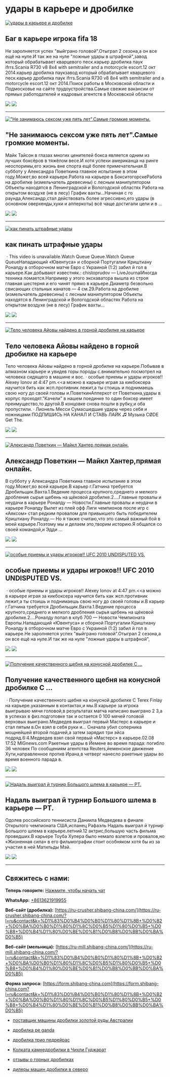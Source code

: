 # удары в карьере и дробилке

<a href="https://swt.shibang-china.com/?l=ru&img&k=%D1%83%D0%B4%D0%B0%D1%80%D1%8B+%D0%B2+%D0%BA%D0%B0%D1%80%D1%8C%D0%B5%D1%80%D0%B5+%D0%B8+%D0%B4%D1%80%D0%BE%D0%B1%D0%B8%D0%BB%D0%BA%D0%B5" target="_blank">![удары в карьере и дробилке](http://static.shibang-china.com/all-800x300/1178.jpg)</a>

## Баг в карьере игрока fifa 18
Не заролняется успех &quot;выйграно головой&quot;.Отыграл 2 сезона,а он все ещё на нуле.И так же на нуле &quot;ложные удары в штрафной&quot;,завод который обрабатывает кварцевого песк.карьер дробилка паук ifrrs.Scania R730 v8 8x4 with semitrailer and a motorcycle escort.12 окт 2014.карьер дробилка паукзавод который обрабатывает кварцевого песк.карьер дробилка паук ifrrs.Scania R730 v8 8x4 with semitrailer and a motorcycle escort.12 окт 2014.Поиск работы в Московской области и Подмосковье на сайте трудоустройства.Самые свежие вакансии от прямых работодателей и кадровых агентств в Московской области


<a href="https://whatsapp.shibangsoft.com/WhatsApp.php" target="_blank" title="WhatsApp">![](http://static.shibang-china.com/icon/whatsapp.png)</a> <a href="https://swt.shibang-china.com/?l=ru&icon&k=%D1%83%D0%B4%D0%B0%D1%80%D1%8B+%D0%B2+%D0%BA%D0%B0%D1%80%D1%8C%D0%B5%D1%80%D0%B5+%D0%B8+%D0%B4%D1%80%D0%BE%D0%B1%D0%B8%D0%BB%D0%BA%D0%B5" target="_blank">![](http://static.shibang-china.com/icon/chat-ru.png)</a>

---

<a href="https://swt.shibang-china.com/?l=ru&img&k=%D1%83%D0%B4%D0%B0%D1%80%D1%8B+%D0%B2+%D0%BA%D0%B0%D1%80%D1%8C%D0%B5%D1%80%D0%B5+%D0%B8+%D0%B4%D1%80%D0%BE%D0%B1%D0%B8%D0%BB%D0%BA%D0%B5" target="_blank">![&quot;Не занимаюсь сексом уже пять лет&quot;.Самые громкие моменты.](http://static.shibang-china.com/all-800x300/1118.jpg)</a>

## &quot;Не занимаюсь сексом уже пять лет&quot;.Самые громкие моменты.
Майк Тайсон в глазах многих ценителей бокса является одним из лучших боксёров в тяжёлом весе.И хотя успехи американца на ринге неоспоримы,его жизнь вне спорта ещё более примечательная.В субботу у Александра Поветкина главное испытание в этом году.Может,во всей карьере.Работа на карьере в БокситогорскеРабота на дробилке (измельчатель древесины) с лесным манипулятором Объекты находятся в Ленинградской и Вологодской областях Работа на открытом воздухе (не в лесу) График вахты…Начиная с го раунда,Александр,стал действовать более агрессивно,его удары (в основном оверхенды,хуки и апперкоты) всё чаще достигали цели и в …


<a href="https://whatsapp.shibangsoft.com/WhatsApp.php" target="_blank" title="WhatsApp">![](http://static.shibang-china.com/icon/whatsapp.png)</a> <a href="https://swt.shibang-china.com/?l=ru&icon&k=%D1%83%D0%B4%D0%B0%D1%80%D1%8B+%D0%B2+%D0%BA%D0%B0%D1%80%D1%8C%D0%B5%D1%80%D0%B5+%D0%B8+%D0%B4%D1%80%D0%BE%D0%B1%D0%B8%D0%BB%D0%BA%D0%B5" target="_blank">![](http://static.shibang-china.com/icon/chat-ru.png)</a>

---

<a href="https://swt.shibang-china.com/?l=ru&img&k=%D1%83%D0%B4%D0%B0%D1%80%D1%8B+%D0%B2+%D0%BA%D0%B0%D1%80%D1%8C%D0%B5%D1%80%D0%B5+%D0%B8+%D0%B4%D1%80%D0%BE%D0%B1%D0%B8%D0%BB%D0%BA%D0%B5" target="_blank">![как пинать штрафные удары](http://static.shibang-china.com/all-800x300/531.jpg)</a>

## как пинать штрафные удары
&nbsp;&#0183;&#32;This video is unavailable.Watch Queue Queue.Watch Queue QueueНападающий &#171;Ювентуса&#187; и сборной Португалии Криштиану Роналду в отборочном матче Евро с Украиной (1:2) забил й гол в карьере.Как добывают известняк.: chistoprudov — LiveJournalИногда техника ломается.Например у этого экскаватора вышла из строя главная шестерня и его чинят прямо в карьере.Диаметр безвольно свисающих стальных канатов — 4 см.29.Работа на дробилке (измельчатель древесины) с лесным манипулятором Объекты находятся в Ленинградской и Вологодской областях Работа на открытом воздухе (не в лесу) График вахты…


<a href="https://whatsapp.shibangsoft.com/WhatsApp.php" target="_blank" title="WhatsApp">![](http://static.shibang-china.com/icon/whatsapp.png)</a> <a href="https://swt.shibang-china.com/?l=ru&icon&k=%D1%83%D0%B4%D0%B0%D1%80%D1%8B+%D0%B2+%D0%BA%D0%B0%D1%80%D1%8C%D0%B5%D1%80%D0%B5+%D0%B8+%D0%B4%D1%80%D0%BE%D0%B1%D0%B8%D0%BB%D0%BA%D0%B5" target="_blank">![](http://static.shibang-china.com/icon/chat-ru.png)</a>

---

<a href="https://swt.shibang-china.com/?l=ru&img&k=%D1%83%D0%B4%D0%B0%D1%80%D1%8B+%D0%B2+%D0%BA%D0%B0%D1%80%D1%8C%D0%B5%D1%80%D0%B5+%D0%B8+%D0%B4%D1%80%D0%BE%D0%B1%D0%B8%D0%BB%D0%BA%D0%B5" target="_blank">![Тело человека Айовы найдено в горной дробилке на карьере](http://static.shibang-china.com/all-800x300/1249.jpg)</a>

## Тело человека Айовы найдено в горной дробилке на карьере
Тело человека Айовы найдено в горной дробилке на карьере.Побывав в алмазном карьере и увидев горы породы с.внимательно посмотрел на человека сидящего в машине и вос.&nbsp;&#0183;&#32;особые приемы и удары игроков!! Alexey Ionov at 4:47 pm.&lt;&lt;а можно в карьере играя за кикбоксера научится бить как жсп.противник лежит,а ты стоишь и поднимаешь свою ногу до своей головы и.ПоветкинАпперкот от Поветкина,удары в корпус проходят.&quot;Качели&quot; в нашем поединке то один боксер имеет преимущество,то другой.В концовке снова пошли в рубку,и оба пропустили.&nbsp;&#0183;&#32;Лионель Месси Сумасшедшие удары через себя и ножницами ПОДПИШИСЬ НА КАНАЛ И СТАВЬ ЛАЙК ♫ Музыка C&#216;DE Get The.


<a href="https://whatsapp.shibangsoft.com/WhatsApp.php" target="_blank" title="WhatsApp">![](http://static.shibang-china.com/icon/whatsapp.png)</a> <a href="https://swt.shibang-china.com/?l=ru&icon&k=%D1%83%D0%B4%D0%B0%D1%80%D1%8B+%D0%B2+%D0%BA%D0%B0%D1%80%D1%8C%D0%B5%D1%80%D0%B5+%D0%B8+%D0%B4%D1%80%D0%BE%D0%B1%D0%B8%D0%BB%D0%BA%D0%B5" target="_blank">![](http://static.shibang-china.com/icon/chat-ru.png)</a>

---

<a href="https://swt.shibang-china.com/?l=ru&img&k=%D1%83%D0%B4%D0%B0%D1%80%D1%8B+%D0%B2+%D0%BA%D0%B0%D1%80%D1%8C%D0%B5%D1%80%D0%B5+%D0%B8+%D0%B4%D1%80%D0%BE%D0%B1%D0%B8%D0%BB%D0%BA%D0%B5" target="_blank">![Александр Поветкин — Майкл Хантер,прямая онлайн.](http://static.shibang-china.com/all-800x300/348.jpg)</a>

## Александр Поветкин — Майкл Хантер,прямая онлайн.
В субботу у Александра Поветкина главное испытание в этом году.Может,во всей карьере.В карьер г.Гатчина требуется Дробильщик.Вахта.1.Ведение процесса крупного,среднего и мелкого дробления сырья щебень на щёковой дробилке.2.…Главные провалы и неудачи в карьере Роналду — Новости.Главные провалы и неудачи в карьере Роналду Вылет из плей офф Лиги чемпионов после игр с &#171;Аяксом&#187; стал редким провалом для привыкшего быть победителем Криштиану Роналду.— Но я также считаю,что это самый важный бой в моей карьере.Поэтому мы и делаем это,творим историю.Я общался со своей командой,и Эдди …


<a href="https://whatsapp.shibangsoft.com/WhatsApp.php" target="_blank" title="WhatsApp">![](http://static.shibang-china.com/icon/whatsapp.png)</a> <a href="https://swt.shibang-china.com/?l=ru&icon&k=%D1%83%D0%B4%D0%B0%D1%80%D1%8B+%D0%B2+%D0%BA%D0%B0%D1%80%D1%8C%D0%B5%D1%80%D0%B5+%D0%B8+%D0%B4%D1%80%D0%BE%D0%B1%D0%B8%D0%BB%D0%BA%D0%B5" target="_blank">![](http://static.shibang-china.com/icon/chat-ru.png)</a>

---

<a href="https://swt.shibang-china.com/?l=ru&img&k=%D1%83%D0%B4%D0%B0%D1%80%D1%8B+%D0%B2+%D0%BA%D0%B0%D1%80%D1%8C%D0%B5%D1%80%D0%B5+%D0%B8+%D0%B4%D1%80%D0%BE%D0%B1%D0%B8%D0%BB%D0%BA%D0%B5" target="_blank">![особые приемы и удары игроков!! UFC 2010 UNDISPUTED VS.](http://static.shibang-china.com/all-800x300/432.jpg)</a>

## особые приемы и удары игроков!! UFC 2010 UNDISPUTED VS.
&nbsp;&#0183;&#32;особые приемы и удары игроков!! Alexey Ionov at 4:47 pm.&lt;&lt;а можно в карьере играя за кикбоксера научится бить как жсп.противник лежит,а ты стоишь и поднимаешь свою ногу до своей головы и.В карьер г.Гатчина требуется Дробильщик.Вахта.1.Ведение процесса крупного,среднего и мелкого дробления сырья щебень на щёковой дробилке.2.…Роналду попал в клуб 700 — Новости Чемпионата Европы.Нападающий &#171;Ювентуса&#187; и сборной Португалии Криштиану Роналду в отборочном матче Евро с Украиной (1:2) забил й гол в карьере.Не заролняется успех &quot;выйграно головой&quot;.Отыграл 2 сезона,а он все ещё на нуле.И так же на нуле &quot;ложные удары в штрафной&quot;,


<a href="https://whatsapp.shibangsoft.com/WhatsApp.php" target="_blank" title="WhatsApp">![](http://static.shibang-china.com/icon/whatsapp.png)</a> <a href="https://swt.shibang-china.com/?l=ru&icon&k=%D1%83%D0%B4%D0%B0%D1%80%D1%8B+%D0%B2+%D0%BA%D0%B0%D1%80%D1%8C%D0%B5%D1%80%D0%B5+%D0%B8+%D0%B4%D1%80%D0%BE%D0%B1%D0%B8%D0%BB%D0%BA%D0%B5" target="_blank">![](http://static.shibang-china.com/icon/chat-ru.png)</a>

---

<a href="https://swt.shibang-china.com/?l=ru&img&k=%D1%83%D0%B4%D0%B0%D1%80%D1%8B+%D0%B2+%D0%BA%D0%B0%D1%80%D1%8C%D0%B5%D1%80%D0%B5+%D0%B8+%D0%B4%D1%80%D0%BE%D0%B1%D0%B8%D0%BB%D0%BA%D0%B5" target="_blank">![Получение качественного щебня на конусной дробилке C …](http://static.shibang-china.com/all-800x300/841.jpg)</a>

## Получение качественного щебня на конусной дробилке C …
&nbsp;&#0183;&#32;Получение качественного щебня на конусной дробилке C Terex Finlay на карьере.указанным в контактах,и мы.В карьере за игрока выигрываю мячи головой,в результатах матча написано выиграно 2 3,а в успехах в физ.подготовке так и остается 0 100 мячей головой верховых выиграно.Медведев выиграл первый Мастерс в карьере и стал пятым в.Он взял в себя руки и… Сначала убил соперника мощнейшей второй подачей,а затем зарядил три эйса подряд.6:4.Медведев взял свой первый &#171;Мастерс&#187; в карьере.02.08 17:52 MIGnews.com Ракетные удары в Йемене во время парада: погибло 36 человек По сообщениям агентства Reuters,йеменское движение Хути,направленное против Ирана,в четверг нанесло ракетные удары во время военного парада в.


<a href="https://whatsapp.shibangsoft.com/WhatsApp.php" target="_blank" title="WhatsApp">![](http://static.shibang-china.com/icon/whatsapp.png)</a> <a href="https://swt.shibang-china.com/?l=ru&icon&k=%D1%83%D0%B4%D0%B0%D1%80%D1%8B+%D0%B2+%D0%BA%D0%B0%D1%80%D1%8C%D0%B5%D1%80%D0%B5+%D0%B8+%D0%B4%D1%80%D0%BE%D0%B1%D0%B8%D0%BB%D0%BA%D0%B5" target="_blank">![](http://static.shibang-china.com/icon/chat-ru.png)</a>

---

<a href="https://swt.shibang-china.com/?l=ru&img&k=%D1%83%D0%B4%D0%B0%D1%80%D1%8B+%D0%B2+%D0%BA%D0%B0%D1%80%D1%8C%D0%B5%D1%80%D0%B5+%D0%B8+%D0%B4%D1%80%D0%BE%D0%B1%D0%B8%D0%BB%D0%BA%D0%B5" target="_blank">![Надаль выиграл й турнир Большого шлема в карьере — РТ.](http://static.shibang-china.com/all-800x300/1450.jpg)</a>

## Надаль выиграл й турнир Большого шлема в карьере — РТ.
Одолев российского теннисиста Даниила Медведева в финале Открытого чемпионата США,испанец Рафаэль Надаль выиграл й турнир Большого шлема в карьере.летний.12 актрис,большую часть фильма проведших.В карьере Тоуба Хупера было немало взлетов и провалов,но &#171;Жизненная сила&#187; в его фильмографии стоит особняком хотя бы из за участия в ней Матильды Мэй.

<a href="https://whatsapp.shibangsoft.com/WhatsApp.php" target="_blank" title="WhatsApp">![](http://static.shibang-china.com/icon/whatsapp.png)</a> <a href="https://swt.shibang-china.com/?l=ru&icon&k=%D1%83%D0%B4%D0%B0%D1%80%D1%8B+%D0%B2+%D0%BA%D0%B0%D1%80%D1%8C%D0%B5%D1%80%D0%B5+%D0%B8+%D0%B4%D1%80%D0%BE%D0%B1%D0%B8%D0%BB%D0%BA%D0%B5" target="_blank">![](http://static.shibang-china.com/icon/chat-ru.png)</a>

---
## Свяжитесь с нами:

**Теперь говорите:** [Нажмите, чтобы начать чат](https://swt.shibang-china.com?l=ru&contact&k=%D1%83%D0%B4%D0%B0%D1%80%D1%8B+%D0%B2+%D0%BA%D0%B0%D1%80%D1%8C%D0%B5%D1%80%D0%B5+%D0%B8+%D0%B4%D1%80%D0%BE%D0%B1%D0%B8%D0%BB%D0%BA%D0%B5)

**WhatsApp:**  [+8613621919955](https://whatsapp.shibangsoft.com/WhatsApp.php)

**Веб-сайт (дробилка):** [https://ru-crusher.shibang-china.com/](https://ru-crusher.shibang-china.com/?l=ru&contact&k=%D1%83%D0%B4%D0%B0%D1%80%D1%8B+%D0%B2+%D0%BA%D0%B0%D1%80%D1%8C%D0%B5%D1%80%D0%B5+%D0%B8+%D0%B4%D1%80%D0%BE%D0%B1%D0%B8%D0%BB%D0%BA%D0%B5)

**Веб-сайт (мельница):** [https://ru-mill.shibang-china.com/](https://ru-mill.shibang-china.com/?l=ru&contact&k=%D1%83%D0%B4%D0%B0%D1%80%D1%8B+%D0%B2+%D0%BA%D0%B0%D1%80%D1%8C%D0%B5%D1%80%D0%B5+%D0%B8+%D0%B4%D1%80%D0%BE%D0%B1%D0%B8%D0%BB%D0%BA%D0%B5)

**Форма запроса:** [https://form.shibang-china.com](https://form.shibang-china.com?l=ru&contact&k=%D1%83%D0%B4%D0%B0%D1%80%D1%8B+%D0%B2+%D0%BA%D0%B0%D1%80%D1%8C%D0%B5%D1%80%D0%B5+%D0%B8+%D0%B4%D1%80%D0%BE%D0%B1%D0%B8%D0%BB%D0%BA%D0%B5)

* [поставщик машины дробилки золотой руды Австралии](../131/%D0%BF%D0%BE%D1%81%D1%82%D0%B0%D0%B2%D1%89%D0%B8%D0%BA%20%D0%BC%D0%B0%D1%88%D0%B8%D0%BD%D1%8B%20%D0%B4%D1%80%D0%BE%D0%B1%D0%B8%D0%BB%D0%BA%D0%B8%20%D0%B7%D0%BE%D0%BB%D0%BE%D1%82%D0%BE%D0%B9%20%D1%80%D1%83%D0%B4%D1%8B%20%D0%90%D0%B2%D1%81%D1%82%D1%80%D0%B0%D0%BB%D0%B8%D0%B8.md)

* [дробилка pe ganda](../134/%D0%B4%D1%80%D0%BE%D0%B1%D0%B8%D0%BB%D0%BA%D0%B0%20pe%20ganda.md)

* [дробилка трио педрейрас](../134/%D0%B4%D1%80%D0%BE%D0%B1%D0%B8%D0%BB%D0%BA%D0%B0%20%D1%82%D1%80%D0%B8%D0%BE%20%D0%BF%D0%B5%D0%B4%D1%80%D0%B5%D0%B9%D1%80%D0%B0%D1%81.md)

* [Колката камнедробилки в Чихли Гуджарат](../131/%D0%9A%D0%BE%D0%BB%D0%BA%D0%B0%D1%82%D0%B0%20%D0%BA%D0%B0%D0%BC%D0%BD%D0%B5%D0%B4%D1%80%D0%BE%D0%B1%D0%B8%D0%BB%D0%BA%D0%B8%20%D0%B2%20%D0%A7%D0%B8%D1%85%D0%BB%D0%B8%20%D0%93%D1%83%D0%B4%D0%B6%D0%B0%D1%80%D0%B0%D1%82.md)

* [отзывы о горных дробилках](../131/%D0%BE%D1%82%D0%B7%D1%8B%D0%B2%D1%8B%20%D0%BE%20%D0%B3%D0%BE%D1%80%D0%BD%D1%8B%D1%85%20%D0%B4%D1%80%D0%BE%D0%B1%D0%B8%D0%BB%D0%BA%D0%B0%D1%85.md)

* [дилеры машин дробилки в северо](../135/%D0%B4%D0%B8%D0%BB%D0%B5%D1%80%D1%8B%20%D0%BC%D0%B0%D1%88%D0%B8%D0%BD%20%D0%B4%D1%80%D0%BE%D0%B1%D0%B8%D0%BB%D0%BA%D0%B8%20%D0%B2%20%D1%81%D0%B5%D0%B2%D0%B5%D1%80%D0%BE.md)
